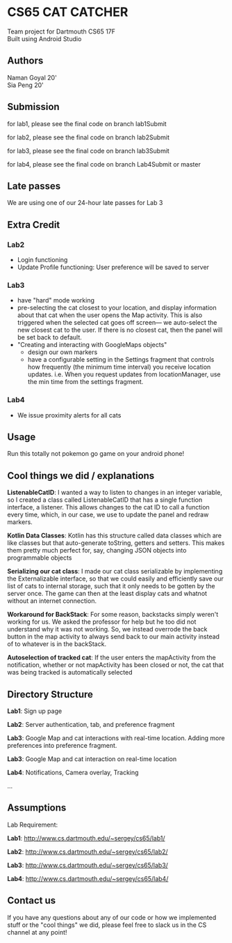 # CS65 CAT CATCHER

Team project for Dartmouth CS65 17F <br>
Built using Android Studio

## Authors
Naman Goyal 20'<br>
Sia Peng 20'

## Submission

for lab1, please see the final code on branch lab1Submit

for lab2, please see the final code on branch lab2Submit

for lab3, please see the final code on branch lab3Submit

for lab4, please see the final code on branch Lab4Submit or master

## Late passes

We are using one of our 24-hour late passes for Lab 3

## Extra Credit

### Lab2

- Login functioning
- Update Profile functioning: User preference will be saved to server

### Lab3
- have "hard" mode working
- pre-selecting the cat closest to your location, and display information
	      	about that cat when the user opens the Map activity. This is also
					triggered when the selected cat goes off screen— we auto-select the
					new closest cat to the user. If there is no closest cat, then the
					panel will be set back to default.
- "Creating and interacting with GoogleMaps objects"
    - design our own markers
    - have a configurable setting in the
        Settings fragment that controls how frequently (the minimum
        time interval) you receive location updates. i.e. When you request
        updates from locationManager, use the min time from
        the settings fragment.

### Lab4
 - We issue proximity alerts for all cats

## Usage

Run this totally not pokemon go game on your android phone!

## Cool things we did / explanations

**ListenableCatID**:
I wanted a way to listen to changes in an integer variable, so I created a class
called ListenableCatID that has a single function interface, a listener. This
allows changes to the cat ID to call a function every time, which, in our case,
we use to update the panel and redraw markers.

**Kotlin Data Classes**:
Kotlin has this structure called data classes which are like classes but that
auto-generate toString, getters and setters. This makes them pretty much perfect
for, say, changing JSON objects into programmable objects

**Serializing our cat class**:
I made our cat class serializable by implementing the Externalizable interface,
so that we could easily and efficiently save our list of cats to internal
storage, such that it only needs to be gotten by the server once. The game can
then at the least display cats and  whatnot without an internet connection.

**Workaround for BackStack**:
For some reason, backstacks simply weren't working for us. We asked the
professor for help but he too did not understand why it was not working. So,
we instead overrode the back button in the map activity to always send back
to our main activity instead of to whatever is in the backStack.

**Autoselection of tracked cat**:
If the user enters the mapActivity from the notification, whether or not
mapActivity has been closed or not, the cat that was being tracked is
automatically selected

## Directory Structure

**Lab1**: Sign up page

**Lab2**: Server authentication, tab, and preference fragment

**Lab3**: Google Map and cat interactions with real-time location. Adding more
preferences into preference fragment.

**Lab3**: Google Map and cat interaction on real-time location

**Lab4**: Notifications, Camera overlay, Tracking

...

## Assumptions
Lab Requirement:

**Lab1**: http://www.cs.dartmouth.edu/~sergey/cs65/lab1/

**Lab2**: http://www.cs.dartmouth.edu/~sergey/cs65/lab2/

**Lab3**: http://www.cs.dartmouth.edu/~sergey/cs65/lab3/

**Lab4**: http://www.cs.dartmouth.edu/~sergey/cs65/lab4/

## Contact us
If you have any questions about any of our code or how we implemented stuff
or the "cool things" we did, please feel free to slack us in the CS channel at
any point!

